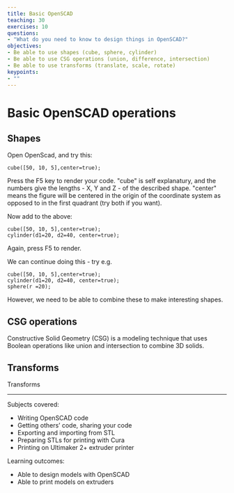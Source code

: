 ```yaml
---
title: Basic OpenSCAD
teaching: 30
exercises: 10
questions:
- "What do you need to know to design things in OpenSCAD?"
objectives:
- Be able to use shapes (cube, sphere, cylinder)
- Be able to use CSG operations (union, difference, intersection)
- Be able to use transforms (translate, scale, rotate)
keypoints:
- ""
---
```


# Basic OpenSCAD operations
## Shapes

Open OpenScad, and try this:
~~~
cube([50, 10, 5],center=true);
~~~
Press the F5 key to render your code. "cube" is self explanatury, and the numbers give the lengths - X, Y and Z - of the described shape. "center" means the figure will be centered in the origin of the coordinate system as opposed to in the first quadrant (try both if you want).

Now add to the above:
~~~
cube([50, 10, 5],center=true);
cylinder(d1=20, d2=40, center=true);
~~~
Again, press F5 to render.

We can continue doing this - try e.g.
~~~
cube([50, 10, 5],center=true);
cylinder(d1=20, d2=40, center=true);
sphere(r =20);
~~~
However, we need to be able to combine these to make interesting shapes.

## CSG operations
Constructive Solid Geometry (CSG) is a modeling technique that uses Boolean operations like union and intersection to combine 3D solids.

## Transforms
Transforms

---

Subjects covered:
- Writing OpenSCAD code
- Getting others’ code, sharing your code
- Exporting and importing from STL
- Preparing STLs for printing with Cura
- Printing on Ultimaker 2+ extruder printer

Learning outcomes:
- Able to design models with OpenSCAD
- Able to print models on extruders
